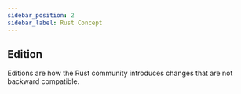 ```yaml
---
sidebar_position: 2
sidebar_label: Rust Concept
---
```


## Edition

Editions are how the Rust community introduces changes that are not backward compatible.
